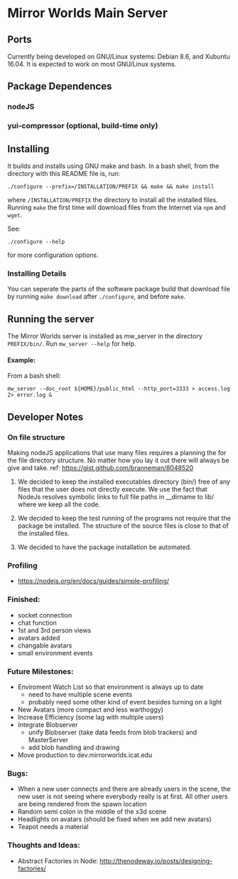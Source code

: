 # Mirror Worlds Main Server


## Ports

Currently being developed on GNU/Linux systems: Debian 8.6, and Xubuntu
16.04.  It is expected to work on most GNU/Linux systems.


## Package Dependences


### nodeJS

### yui-compressor (optional, build-time only)


## Installing

It builds and installs using GNU make and bash.  In a bash shell, from
the directory with this README file is, run:


```
./configure --prefix=/INSTALLATION/PREFIX && make && make install
```
where ```/INSTALLATION/PREFIX``` the directory to install all the
installed files.  Running ```make``` the first time will download
files from the Internet via ```npm``` and ```wget```.

See:

```
./configure --help
```
for more configuration options.

### Installing Details

You can seperate the parts of the software package build that download
file by running ```make download``` after ```./configure```, and
before ```make```.

## Running the server

The Mirror Worlds server is installed as mw_server in the directory
```PREFIX/bin/```.  Run
```mw_server --help```
for help.


#### Example:

From a bash shell:
```
mw_server --doc_root ${HOME}/public_html --http_port=3333 > access.log 2> error.log &
```



## Developer Notes


### On file structure

Making nodeJS applications that use many files requires a planning the for
the file directory structure.  No matter how you lay it out there will
always be give and take.  ref: https://gist.github.com/branneman/8048520

1. We decided to keep the installed executables directory (bin/) free of
   any files that the user does not directly execute.  We use the fact
   that NodeJs resolves symbolic links to full file paths in __dirname to
   lib/ where we keep all the code.

2. We decided to keep the test running of the programs not require that
   the package be installed.  The structure of the source files is close
   to that of the installed files.

3. We decided to have the package installation be automated.


### Profiling
- https://nodejs.org/en/docs/guides/simple-profiling/

### Finished:
- socket connection
- chat function
- 1st and 3rd person views
- avatars added
- changable avatars
- small environment events

### Future Milestones:
- Enviroment Watch List so that environment is always up to date
  - need to have multiple scene events
  - probably need some other kind of event besides turning on a light
- New Avatars (more compact and less warthoggy)
- Increase Efficiency (some lag with multiple users)
- Integrate Blobserver
  - unify Blobserver (take data feeds from blob trackers) and MasterServer
  - add blob handling and drawing
- Move production to dev.mirrorworlds.icat.edu

### Bugs:

- When a new user connects and there are already users in the scene, the
  new user is not seeing where everybody really is at first. All other
  users are being rendered from the spawn location
- Random semi colon in the middle of the x3d scene
- Headlights on avatars (should be fixed when we add new avatars)
- Teapot needs a material

### Thoughts and Ideas:
- Abstract Factories in Node:
  http://thenodeway.io/posts/designing-factories/


